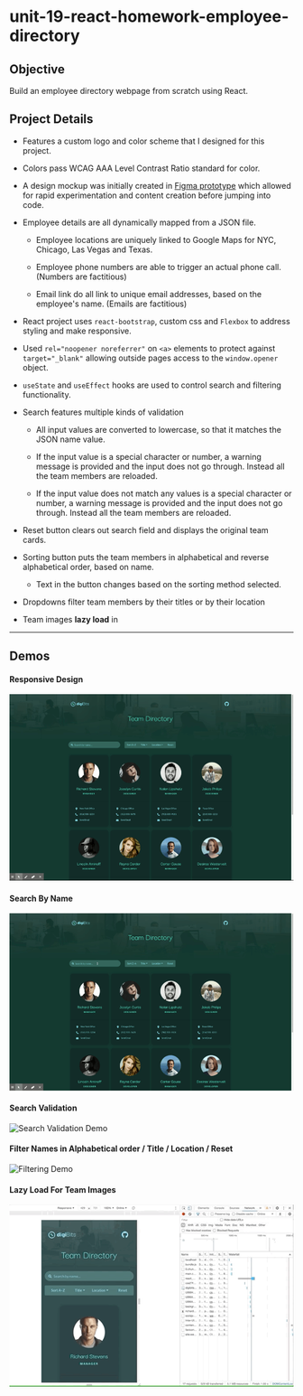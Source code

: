 # unit-19-react-homework-employee-directory

## Objective 
Build an employee directory webpage from scratch using React. 

## Project Details

* Features a custom logo and color scheme that I designed for this project. 

* Colors pass WCAG AAA Level Contrast Ratio standard for color.

* A design mockup was initially created in [Figma prototype](https://www.figma.com/file/RTXniEKvVTicGOcdrVikDd/unit-19-react-homework-employee-directory?node-id=60%3A5) which allowed for rapid experimentation and content creation before jumping into code.

* Employee details are all dynamically mapped from a JSON file. 

    * Employee locations are uniquely linked to Google Maps for NYC, Chicago, Las Vegas and Texas. 

    * Employee phone numbers are able to trigger an actual phone call. (Numbers are factitious) 

    * Email link do all link to unique email addresses, based on the employee's name. (Emails are factitious) 

* React project uses `react-bootstrap`, custom css and `Flexbox` to address styling and make responsive.  

* Used `rel="noopener noreferrer"` on `<a>` elements to protect against `target="_blank"` allowing outside pages access to the `window.opener` object. 

* `useState` and `useEffect` hooks are used to control search and filtering functionality. 

* Search features multiple kinds of validation 

    * All input values are converted to lowercase, so that it matches the JSON name value. 

    * If the input value is a special character or number, a warning message is provided and the input does not go through. Instead all the team members are reloaded. 

    * If the input value does not match any values is a special character or number, a warning message is provided and the input does not go through. Instead all the team members are reloaded. 

* Reset button clears out search field and displays the original team cards.

* Sorting button puts the team members in alphabetical and reverse alphabetical order, based on name. 
    
    * Text in the button changes based on the sorting method selected. 

* Dropdowns filter team members by their titles or by their location

* Team images **lazy load** in

---

## Demos

#### Responsive Design
![Responsive Demo](./assets/demo-gifs/responsive-layout-demo.gif)


#### Search By Name
![Search Demo](./assets/demo-gifs/search-demo.gif)

#### Search Validation
![Search Validation Demo](./assets/demo-gifs/search-validation-demo.gif)

#### Filter Names in Alphabetical order / Title / Location / Reset 
![Filtering Demo](./assets/demo-gifs/filtering-demo.gif)

#### Lazy Load For Team Images 
![Lazy Load Demo](./assets/demo-gifs/lazyload-demo.gif)